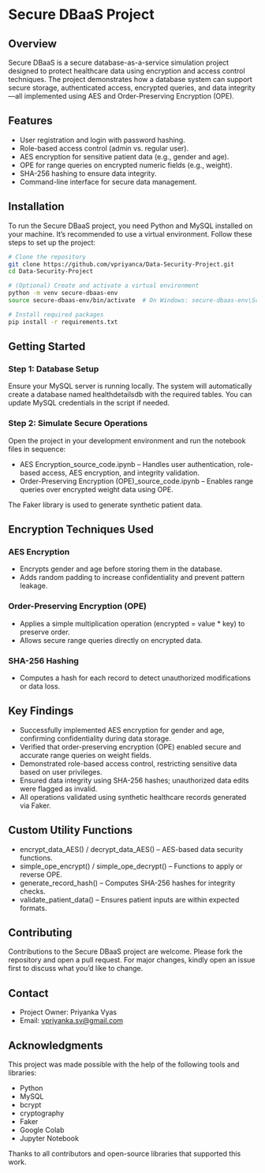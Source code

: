 # Secure DBaaS Project

## Overview

Secure DBaaS is a secure database-as-a-service simulation project designed to protect healthcare data using encryption and access control techniques. The project demonstrates how a database system can support secure storage, authenticated access, encrypted queries, and data integrity—all implemented using AES and Order-Preserving Encryption (OPE).


## Features

- User registration and login with password hashing.
- Role-based access control (admin vs. regular user).
- AES encryption for sensitive patient data (e.g., gender and age).
- OPE for range queries on encrypted numeric fields (e.g., weight).
- SHA-256 hashing to ensure data integrity.
- Command-line interface for secure data management.

## Installation

To run the Secure DBaaS project, you need Python and MySQL installed on your machine. It’s recommended to use a virtual environment. Follow these steps to set up the project:

```bash
# Clone the repository
git clone https://github.com/vpriyanca/Data-Security-Project.git
cd Data-Security-Project

# (Optional) Create and activate a virtual environment
python -m venv secure-dbaas-env
source secure-dbaas-env/bin/activate  # On Windows: secure-dbaas-env\Scripts\activate

# Install required packages
pip install -r requirements.txt
```

## Getting Started

### Step 1: Database Setup

Ensure your MySQL server is running locally. The system will automatically create a database named healthdetailsdb with the required tables. You can update MySQL credentials in the script if needed.

### Step 2: Simulate Secure Operations

Open the project in your development environment and run the notebook files in sequence:
- AES Encryption_source_code.ipynb – Handles user authentication, role-based access, AES encryption, and integrity validation.
- Order-Preserving Encryption (OPE)_source_code.ipynb – Enables range queries over encrypted weight data using OPE.

The Faker library is used to generate synthetic patient data.

## Encryption Techniques Used

### AES Encryption
- Encrypts gender and age before storing them in the database.
- Adds random padding to increase confidentiality and prevent pattern leakage.

### Order-Preserving Encryption (OPE)
- Applies a simple multiplication operation (encrypted = value * key) to preserve order.
- Allows secure range queries directly on encrypted data.

### SHA-256 Hashing
- Computes a hash for each record to detect unauthorized modifications or data loss.

 ## Key Findings

- Successfully implemented AES encryption for gender and age, confirming confidentiality during data storage.
- Verified that order-preserving encryption (OPE) enabled secure and accurate range queries on weight fields.
- Demonstrated role-based access control, restricting sensitive data based on user privileges.
- Ensured data integrity using SHA-256 hashes; unauthorized data edits were flagged as invalid.
- All operations validated using synthetic healthcare records generated via Faker.

## Custom Utility Functions
- encrypt_data_AES() / decrypt_data_AES() – AES-based data security functions.
- simple_ope_encrypt() / simple_ope_decrypt() – Functions to apply or reverse OPE.
- generate_record_hash() – Computes SHA-256 hashes for integrity checks.
- validate_patient_data() – Ensures patient inputs are within expected formats.

 ## Contributing
Contributions to the Secure DBaaS project are welcome. Please fork the repository and open a pull request. For major changes, kindly open an issue first to discuss what you’d like to change.

## Contact

- Project Owner: Priyanka Vyas
- Email: vpriyanka.sv@gmail.com

## Acknowledgments

This project was made possible with the help of the following tools and libraries:
- Python
- MySQL
- bcrypt
- cryptography
- Faker
- Google Colab
- Jupyter Notebook

Thanks to all contributors and open-source libraries that supported this work.
